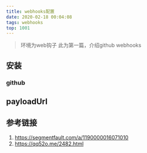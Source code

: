 ```yaml
---
title: webhooks配置
date: 2020-02-18 00:04:08
tags: webhooks
top: 1001
---
```


> 环境为web钩子
> 此为第一篇，介绍github webhooks

 <!-- more -->

## 安装
### github

## payloadUrl
## 	参考链接
1. https://segmentfault.com/a/1190000016071010
2. https://qq52o.me/2482.html

